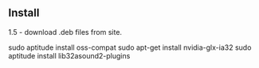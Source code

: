 ## Install

1.5 - download .deb files from site.

sudo aptitude install oss-compat
sudo apt-get install nvidia-glx-ia32
sudo aptitude install lib32asound2-plugins

